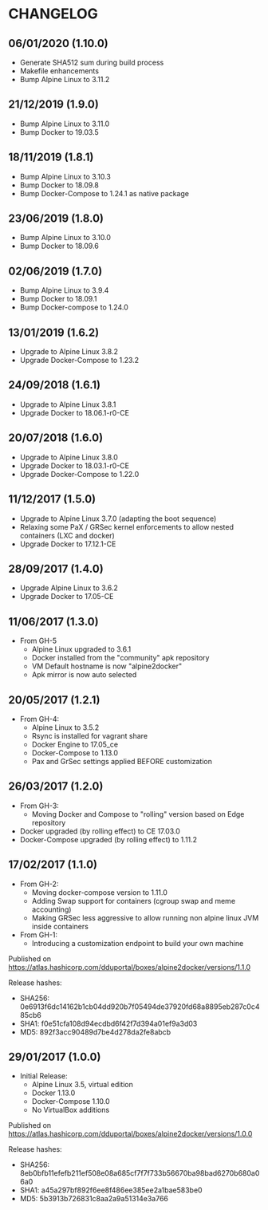 # CHANGELOG

## 06/01/2020 (1.10.0)

- Generate SHA512 sum during build process
- Makefile enhancements
- Bump Alpine Linux to 3.11.2

## 21/12/2019 (1.9.0)

- Bump Alpine Linux to 3.11.0
- Bump Docker to 19.03.5


## 18/11/2019 (1.8.1)

- Bump Alpine Linux to 3.10.3
- Bump Docker to 18.09.8
- Bump Docker-Compose to 1.24.1 as native package

## 23/06/2019 (1.8.0)

- Bump Alpine Linux to 3.10.0
- Bump Docker to 18.09.6

## 02/06/2019 (1.7.0)

- Bump Alpine Linux to 3.9.4
- Bump Docker to 18.09.1
- Bump Docker-compose to 1.24.0

## 13/01/2019 (1.6.2)

- Upgrade to Alpine Linux 3.8.2
- Upgrade Docker-Compose to 1.23.2

## 24/09/2018 (1.6.1)

- Upgrade to Alpine Linux 3.8.1
- Upgrade Docker to 18.06.1-r0-CE

## 20/07/2018 (1.6.0)

- Upgrade to Alpine Linux 3.8.0
- Upgrade Docker to 18.03.1-r0-CE
- Upgrade Docker-Compose to 1.22.0

## 11/12/2017 (1.5.0)

- Upgrade to Alpine Linux 3.7.0 (adapting the boot sequence)
- Relaxing some PaX / GRSec kernel enforcements to allow nested containers (LXC and docker)
- Upgrade Docker to 17.12.1-CE

## 28/09/2017 (1.4.0)

- Upgrade Alpine Linux to 3.6.2
- Upgrade Docker to 17.05-CE

## 11/06/2017 (1.3.0)

- From GH-5
  - Alpine Linux upgraded to 3.6.1
  - Docker installed from the "community" apk repository
  - VM Default hostname is now "alpine2docker"
  - Apk mirror is now auto selected

## 20/05/2017 (1.2.1)

- From GH-4:
  - Alpine Linux to 3.5.2
  - Rsync is installed for vagrant share
  - Docker Engine to 17.05_ce
  - Docker-Compose to 1.13.0
  - Pax and GrSec settings applied BEFORE customization

## 26/03/2017 (1.2.0)

- From GH-3:
  - Moving Docker and Compose to "rolling" version based on Edge repository
- Docker upgraded (by rolling effect) to CE 17.03.0
- Docker-Compose upgraded (by rolling effect) to 1.11.2

## 17/02/2017 (1.1.0)

- From GH-2:
  - Moving docker-compose version to 1.11.0
  - Adding Swap support for containers (cgroup swap and meme accounting)
  - Making GRSec less aggressive to allow running non alpine linux JVM inside containers
- From GH-1:
  - Introducing a customization endpoint to build your own machine

Published on <https://atlas.hashicorp.com/dduportal/boxes/alpine2docker/versions/1.1.0>

Release hashes:

- SHA256: 0e6913f6dc14162b1cb04dd920b7f05494de37920fd68a8895eb287c0c485cb6
- SHA1: f0e51cfa108d94ecdbd6f42f7d394a01ef9a3d03
- MD5: 892f3acc90489d7be4d278da2fe8abcb

## 29/01/2017 (1.0.0)

- Initial Release:
  - Alpine Linux 3.5, virtual edition
  - Docker 1.13.0
  - Docker-Compose 1.10.0
  - No VirtualBox additions

Published on <https://atlas.hashicorp.com/dduportal/boxes/alpine2docker/versions/1.0.0>

Release hashes:

- SHA256: 8eb0bfb11efefb211ef508e08a685cf7f7f733b56670ba98bad6270b680a06a0
- SHA1: a45a297bf892f6ee8f486ee385ee2a1bae583be0
- MD5: 5b3913b726831c8aa2a9a51314e3a766

